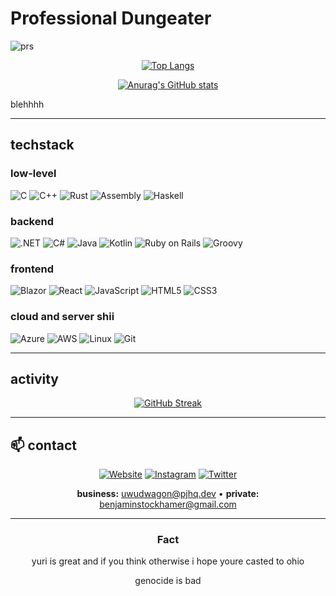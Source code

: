 # Professional Dungeater 
![prs](https://img.shields.io/badge/dynamic/json?color=blueviolet&label=Merged%20PRs&query=total_count&url=https%3A%2F%2Fapi.github.com%2Fsearch%2Fissues%3Fq%3Dauthor%3Agcat101%2520type%3Apr%2520is%3Amerged)

<div align="center">

[![Top Langs](https://github-readme-stats-git-masterorgs-github-readme-stats-team.vercel.app/api/top-langs/?username=zeldalorddactivatewindows&langs_count=8&theme=tokyonight&layout=compact&include_orgs=true&hide_border=true)](https://github.com/anuraghazra/github-readme-stats)

[![Anurag's GitHub stats](https://github-readme-stats-git-masterorgs-github-readme-stats-team.vercel.app/api?username=zeldalorddactivatewindows&count_private=true&show_icons=true&theme=tokyonight&include_orgs=true&hide_border=true&bg_color=1a1b27)](https://github.com/anuraghazra/github-readme-stats)

</div>

blehhhh

---

## techstack

### low-level
![C](https://img.shields.io/badge/-C-A8B9CC?style=flat&logo=c&logoColor=black)
![C++](https://img.shields.io/badge/-C++-00599C?style=flat&logo=cplusplus&logoColor=white)
![Rust](https://img.shields.io/badge/-Rust-000000?style=flat&logo=rust&logoColor=white)
![Assembly](https://img.shields.io/badge/-x86%20Assembly-654FF0?style=flat&logo=assemblyscript&logoColor=white)
![Haskell](https://img.shields.io/badge/-Haskell-5D4F85?style=flat&logo=haskell&logoColor=white)

### backend 
![.NET](https://img.shields.io/badge/-.NET-512BD4?style=flat&logo=.net&logoColor=white)
![C#](https://img.shields.io/badge/-C%23-239120?style=flat&logo=csharp&logoColor=white)
![Java](https://img.shields.io/badge/-Java-007396?style=flat&logo=openjdk&logoColor=white)
![Kotlin](https://img.shields.io/badge/-Kotlin-7F52FF?style=flat&logo=kotlin&logoColor=white)
![Ruby on Rails](https://img.shields.io/badge/-Ruby%20on%20Rails-CC0000?style=flat&logo=ruby-on-rails&logoColor=white)
![Groovy](https://img.shields.io/badge/-Groovy-4298B8?style=flat&logo=apache-groovy&logoColor=white)

### frontend
![Blazor](https://img.shields.io/badge/-Blazor-512BD4?style=flat&logo=blazor&logoColor=white)
![React](https://img.shields.io/badge/-React-61DAFB?style=flat&logo=react&logoColor=black)
![JavaScript](https://img.shields.io/badge/-JavaScript-F7DF1E?style=flat&logo=javascript&logoColor=black)
![HTML5](https://img.shields.io/badge/-HTML5-E34F26?style=flat&logo=html5&logoColor=white)
![CSS3](https://img.shields.io/badge/-CSS3-1572B6?style=flat&logo=css3&logoColor=white)

### cloud and server shii
![Azure](https://img.shields.io/badge/-Azure-0089D6?style=flat&logo=microsoft-azure&logoColor=white)
![AWS](https://img.shields.io/badge/-AWS-232F3E?style=flat&logo=amazon-aws&logoColor=white)
![Linux](https://img.shields.io/badge/-Linux-FCC624?style=flat&logo=linux&logoColor=black)
![Git](https://img.shields.io/badge/-Git-F05032?style=flat&logo=git&logoColor=white)



---

## activity

<div align="center">

[![GitHub Streak](https://streak-stats.demolab.com/?user=zeldalorddactivatewindows&theme=tokyonight&hide_border=true&background=1a1b27)](https://git.io/streak-stats)

</div>

---

## 📫 contact

<div align="center">

[![Website](https://img.shields.io/badge/-pjhq.dev-000000?style=for-the-badge&logo=About.me&logoColor=white)](https://www.pjhq.dev/)
[![Instagram](https://img.shields.io/badge/-@God-E4405F?style=for-the-badge&logo=instagram&logoColor=white)](https://www.instagram.com/vielzukuhl)
[![Twitter](https://img.shields.io/badge/-@PJHQ-1DA1F2?style=for-the-badge&logo=twitter&logoColor=white)]([https://x.com/PJHQdevs](https://x.com/PJHQdevs))

**business:** uwudwagon@pjhq.dev • **private:** benjaminstockhamer@gmail.com

</div>

---

<div align="center">

### Fact
yuri is great and if you think otherwise i hope youre casted to ohio

genocide is bad
</div>
